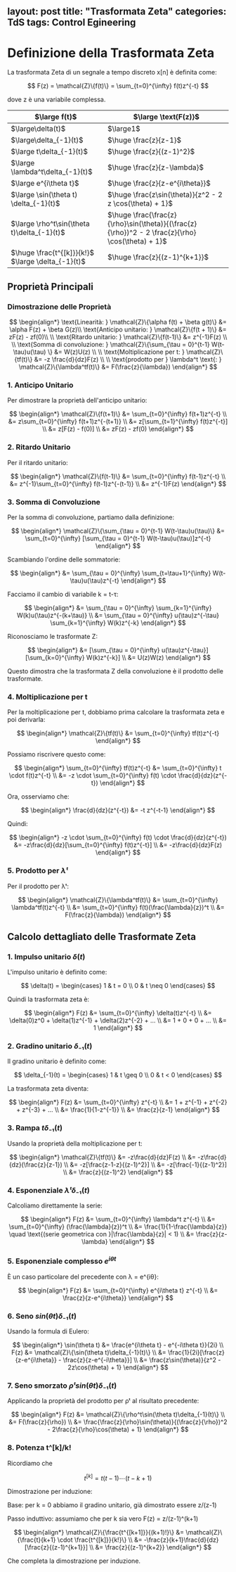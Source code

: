 layout: post
title: "Trasformata Zeta"
categories: TdS
tags: Control Egineering
---
# Definizione della Trasformata Zeta

La trasformata Zeta di un segnale a tempo discreto x[n] è definita come:

$$
F(z) = \mathcal{Z}\{f(t)\} = \sum_{t=0}^{\infty} f(t)z^{-t}
$$

dove z è una variabile complessa.

<!--excerpt-->
| $\large f(t)$ | $\large \text{F(z)}$ |
| --- | --- |
| $\large\delta(t)$ | $\large1$ |
| $\large\delta_{-1}(t)$ | $\huge \frac{z}{z-1}$ |
| $\large t\delta_{-1}(t)$ | $\huge \frac{z}{(z-1)^2}$ |
| $\large \lambda^t\delta_{-1}(t)$ | $\huge \frac{z}{z-\lambda}$ |
| $\large e^{i\theta t}$ | $\huge \frac{z}{z-e^{i\theta}}$ |
| $\large \sin(\theta t) \delta_{-1}(t)$ | $\huge \frac{z\sin(\theta)}{z^2 - 2 z \cos(\theta) + 1}$  |
| $\large \rho^t\sin(\theta t)\delta_{-1}(t)$ | $\huge \frac{\frac{z}{\rho}\sin(\theta)}{(\frac{z}{\rho})^2 - 2 \frac{z}{\rho} \cos(\theta) + 1}$  |
| $\huge \frac{t^{[k]}}{k!}$ $\large \delta_{-1}(t)$ | $\huge \frac{z}{(z-1)^{k+1}}$ |

## Proprietà Principali

### Dimostrazione delle Proprietà

$$
\begin{align*}
\text{Linearità: } \mathcal{Z}\{\alpha f(t) + \beta g(t)\} &= \alpha F(z) + \beta G(z)\\
\text{Anticipo unitario:  } \mathcal{Z}\{f(t + 1)\} &= zF(z) - zf(0)\\ \\
\text{Ritardo unitario:  } \mathcal{Z}\{f(t-1)\} &= z^{-1}F(z) \\ \\
\text{Somma di convoluzione: } \mathcal{Z}\{\sum_{\tau = 0}^{t-1} W(t-\tau)u(\tau) \} &= W(z)U(z) \\ \\
\text{Moltiplicazione per t: } \mathcal{Z}\{tf(t)\} &= -z \frac{d}{dz}F(z) \\ \\
\text{prodotto per } \lambda^t \text{: } \mathcal{Z}\{\lambda^tf(t)\} &= F(\frac{z}{\lambda})
\end{align*}
$$

### 1. Anticipo Unitario

Per dimostrare la proprietà dell'anticipo unitario:

$$
\begin{align*}
\mathcal{Z}\{f(t+1)\} &= \sum_{t=0}^{\infty} f(t+1)z^{-t} \\
&= z\sum_{t=0}^{\infty} f(t+1)z^{-(t+1)} \\
&= z[\sum_{t=1}^{\infty} f(t)z^{-t}] \\
&= z[F(z) - f(0)] \\
&= zF(z) - zf(0)
\end{align*}
$$

### 2. Ritardo Unitario

Per il ritardo unitario:

$$
\begin{align*}
\mathcal{Z}\{f(t-1)\} &= \sum_{t=0}^{\infty} f(t-1)z^{-t} \\
&= z^{-1}\sum_{t=0}^{\infty} f(t-1)z^{-(t-1)} \\
&= z^{-1}F(z)
\end{align*}
$$

### 3. Somma di Convoluzione

Per la somma di convoluzione, partiamo dalla definizione:

$$
\begin{align*}
\mathcal{Z}\{\sum_{\tau = 0}^{t-1} W(t-\tau)u(\tau)\} &= \sum_{t=0}^{\infty} [\sum_{\tau = 0}^{t-1} W(t-\tau)u(\tau)]z^{-t}
\end{align*}
$$

Scambiando l'ordine delle sommatorie:

$$
\begin{align*}
&= \sum_{\tau = 0}^{\infty} \sum_{t=\tau+1}^{\infty} W(t-\tau)u(\tau)z^{-t}
\end{align*}
$$

Facciamo il cambio di variabile k = t-τ:

$$
\begin{align*}
&= \sum_{\tau = 0}^{\infty} \sum_{k=1}^{\infty} W(k)u(\tau)z^{-(k+\tau)} \\
&= \sum_{\tau = 0}^{\infty} u(\tau)z^{-\tau} \sum_{k=1}^{\infty} W(k)z^{-k}
\end{align*}
$$

Riconosciamo le trasformate Z:

$$
\begin{align*}
&= [\sum_{\tau = 0}^{\infty} u(\tau)z^{-\tau}][\sum_{k=0}^{\infty} W(k)z^{-k}] \\
&= U(z)W(z)
\end{align*}
$$

Questo dimostra che la trasformata Z della convoluzione è il prodotto delle trasformate.

### 4. Moltiplicazione per t

Per la moltiplicazione per t, dobbiamo prima calcolare la trasformata zeta e poi derivarla:

$$
\begin{align*}
\mathcal{Z}\{tf(t)\} &= \sum_{t=0}^{\infty} tf(t)z^{-t}
\end{align*}
$$

Possiamo riscrivere questo come:

$$
\begin{align*}
\sum_{t=0}^{\infty} tf(t)z^{-t} &= \sum_{t=0}^{\infty} t \cdot f(t)z^{-t} \\
&= -z \cdot \sum_{t=0}^{\infty} f(t) \cdot \frac{d}{dz}(z^{-t})
\end{align*}
$$

Ora, osserviamo che:

$$
\begin{align*}
\frac{d}{dz}(z^{-t}) &= -t z^{-t-1}
\end{align*}
$$

Quindi:

$$
\begin{align*}
-z \cdot \sum_{t=0}^{\infty} f(t) \cdot \frac{d}{dz}(z^{-t}) &= -z\frac{d}{dz}[\sum_{t=0}^{\infty} f(t)z^{-t}] \\
&= -z\frac{d}{dz}F(z)
\end{align*}
$$

### 5. Prodotto per $λᵗ$

Per il prodotto per λᵗ:

$$
\begin{align*}
\mathcal{Z}\{\lambda^tf(t)\} &= \sum_{t=0}^{\infty} \lambda^tf(t)z^{-t} \\
&= \sum_{t=0}^{\infty} f(t)(\frac{\lambda}{z})^t \\
&= F(\frac{z}{\lambda})
\end{align*}
$$

## Calcolo dettagliato delle Trasformate Zeta

### 1. Impulso unitario $δ(t)$

L'impulso unitario è definito come:

$$
\delta(t) = \begin{cases} 1 & t = 0 \\ 0 & t \neq 0 \end{cases}
$$

Quindi la trasformata zeta è:

$$
\begin{align*}
F(z) &= \sum_{t=0}^{\infty} \delta(t)z^{-t} \\
&= \delta(0)z^0 + \delta(1)z^{-1} + \delta(2)z^{-2} + ... \\
&= 1 + 0 + 0 + ... \\
&= 1
\end{align*}
$$

### 2. Gradino unitario $δ₋₁(t)$

Il gradino unitario è definito come:

$$
\delta_{-1}(t) = \begin{cases} 1 & t \geq 0 \\ 0 & t < 0 \end{cases}
$$

La trasformata zeta diventa:

$$
\begin{align*}
F(z) &= \sum_{t=0}^{\infty} z^{-t} \\
&= 1 + z^{-1} + z^{-2} + z^{-3} + ... \\
&= \frac{1}{1-z^{-1}} \\
&= \frac{z}{z-1}
\end{align*}
$$

### 3. Rampa $tδ₋₁(t)$

Usando la proprietà della moltiplicazione per t:

$$
\begin{align*}
\mathcal{Z}\{tf(t)\} &= -z\frac{d}{dz}F(z) \\
&= -z\frac{d}{dz}(\frac{z}{z-1}) \\
&= -z[\frac{z-1-z}{(z-1)^2}] \\
&= -z[\frac{-1}{(z-1)^2}] \\
&= \frac{z}{(z-1)^2}
\end{align*}
$$

### 4. Esponenziale $λᵗδ₋₁(t)$

Calcoliamo direttamente la serie:

$$
\begin{align*}
F(z) &= \sum_{t=0}^{\infty} \lambda^t z^{-t} \\
&= \sum_{t=0}^{\infty} (\frac{\lambda}{z})^t \\
&= \frac{1}{1-\frac{\lambda}{z}} \quad \text{(serie geometrica con }|\frac{\lambda}{z}| < 1) \\
&= \frac{z}{z-\lambda}
\end{align*}
$$

### 5. Esponenziale complesso $e^{iθt}$

È un caso particolare del precedente con λ = e^{iθ}:

$$
\begin{align*}
F(z) &= \sum_{t=0}^{\infty} e^{i\theta t} z^{-t} \\
&= \frac{z}{z-e^{i\theta}}
\end{align*}
$$

### 6. Seno $sin(θt)δ₋₁(t)$

Usando la formula di Eulero:

$$
\begin{align*}
\sin(\theta t) &= \frac{e^{i\theta t} - e^{-i\theta t}}{2i} \\
F(z) &= \mathcal{Z}\{\sin(\theta t)\delta_{-1}(t)\} \\
&= \frac{1}{2i}[\frac{z}{z-e^{i\theta}} - \frac{z}{z-e^{-i\theta}}] \\
&= \frac{z\sin(\theta)}{z^2 - 2z\cos(\theta) + 1}
\end{align*}
$$

### 7. Seno smorzato $ρᵗsin(θt)δ₋₁(t)$

Applicando la proprietà del prodotto per ρᵗ al risultato precedente:

$$
\begin{align*}
F(z) &= \mathcal{Z}\{\rho^t\sin(\theta t)\delta_{-1}(t)\} \\
&= F(\frac{z}{\rho}) \\
&= \frac{\frac{z}{\rho}\sin(\theta)}{(\frac{z}{\rho})^2 - 2\frac{z}{\rho}\cos(\theta) + 1}
\end{align*}
$$

### 8. Potenza t^[k]/k!

Ricordiamo che 

$$
t^{[k]}=t(t-1)\cdots(t-k+1)
$$

Dimostrazione per induzione:

Base: per k = 0 abbiamo il gradino unitario, già dimostrato essere z/(z-1)

Passo induttivo: assumiamo che per k sia vero F(z) = z/(z-1)^(k+1)

$$
\begin{align*}
\mathcal{Z}\{\frac{t^{[k+1]}}{(k+1)!}\} &= \mathcal{Z}\{\frac{t}{k+1} \cdot \frac{t^{[k]}}{k!}\} \\
&= -\frac{z}{k+1}\frac{d}{dz}[\frac{z}{(z-1)^{k+1}}] \\
&= \frac{z}{(z-1)^{k+2}}
\end{align*}
$$

Che completa la dimostrazione per induzione.
